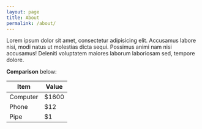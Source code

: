 ```yaml
---
layout: page
title: About
permalink: /about/
---
```


Lorem ipsum dolor sit amet, consectetur adipisicing elit. Accusamus labore nisi, modi natus ut molestias dicta sequi. Possimus animi nam nisi accusamus! Deleniti voluptatem maiores laborum laboriosam sed, tempore dolore.


**Comparison** below:

Item     | Value
-------- | ---
Computer | $1600
Phone    | $12
Pipe     | $1